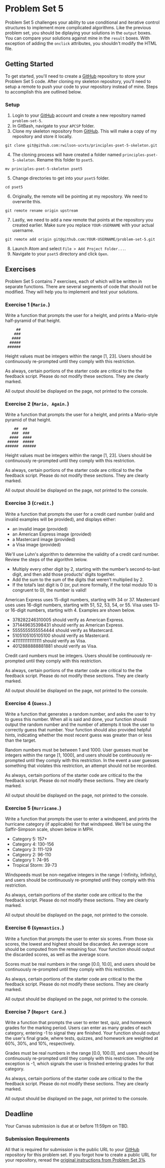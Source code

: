 # Problem Set 5

Problem Set 5 challenges your ability to use conditional and iterative control structures to implement more complicated algorithms. Like the previous problem set, you should be diplaying your solutions in the `output` boxes. You can compare your solutions against mine in the `result` boxes. With exception of adding the `onclick` attributes, you shouldn't modify the HTML file.

## Getting Started

To get started, you'll need to create a [GitHub](https://github.com/) repository to store your Problem Set 5 code. After cloning my skeleton repository, you'll need to setup a remote to push your code to your repository instead of mine. Steps to accomplish this are outlined below.

### Setup

01. Login to your [GitHub](https://github.com/) account and create a new repository named `problem-set-5`.
02. In GitBash, navigate to your `APCSP` folder.
03. Clone my skeleton repository from [GitHub](https://github.com/). This will make a copy of my repository and store it locally.
```
git clone git@github.com:rwilson-ucvts/principles-pset-5-skeleton.git
```
04. The cloning process will have created a folder named `principles-pset-5-skeleton`. Rename this folder to `pset5`.
```
mv principles-pset-5-skeleton pset5
```
05. Change directories to get into your `pset5` folder.
```
cd pset5
```
06. Originally, the remote will be pointing at my repository. We need to overwrite this.
```
git remote rename origin upstream
```
07. Lastly, we need to add a new remote that points at the repository you created earlier. Make sure you replace `YOUR-USERNAME` with your actual username.
```
git remote add origin git@github.com:YOUR-USERNAME/problem-set-5.git
```
08. Launch Atom and select `File > Add Project Folder...`.
09. Navigate to your `pset5` directory and click `Open`.

## Exercises

Problem Set 5 contains 7 exercises, each of which will be written in separate functions. There are several segments of code that should not be modified. They will help you to implement and test your solutions.

### Exercise 1 (`Mario.`)

Write a function that prompts the user for a height, and prints a Mario-style half-pyramid of that height.
```
     ##
    ###
   ####
  #####
 ######
 ```
Height values must be integers within the range [1, 23]. Users should be continuously re-prompted until they comply with this restriction.

As always, certain portions of the starter code are critical to the the feedback script. Please do not modify these sections. They are clearly marked.

All output should be displayed on the page, not printed to the console.

### Exercise 2 (`Mario, Again.`)

Write a function that prompts the user for a height, and prints a Mario-style pyramid of that height.
```
    ##  ##
   ###  ###
  ####  ####
 #####  #####
######  ######
```
Height values must be integers within the range [1, 23]. Users should be continuously re-prompted until they comply with this restriction.

As always, certain portions of the starter code are critical to the the feedback script. Please do not modify these sections. They are clearly marked.

All output should be displayed on the page, not printed to the console.

### Exercise 3 (`Credit.`)

Write a function that prompts the user for a credit card number (valid and invalid examples will be provided), and displays either:
* an invalid image (provided)
* an American Express image (provided)
* a Mastercard image (provided)
* a Visa image (provided)

We'll use Luhn's algorithm to determine the validity of a credit card number. Review the steps of the algorithm below.

* Multiply every other digit by 2, starting with the number’s second-to-last digit, and then add those products' digits together.
* Add the sum to the sum of the digits that weren’t multiplied by 2.
* If the total’s last digit is 0 (or, put more formally, if the total modulo 10 is congruent to 0), the number is valid!

American Express uses 15-digit numbers, starting with 34 or 37. Mastercard uses uses 16-digit numbers, starting with 51, 52, 53, 54,
or 55. Visa uses 13- or 16-digit numbers, starting with 4. Examples are shown below.

* 378282246310005 should verify as American Express.
* 371449635398431 should verify as American Express.
* 5555555555554444 should verify as Mastercard.
* 5105105105105100 should verify as Mastercard.
* 4111111111111111 should verify as Visa.
* 4012888888881881 should verify as Visa.

Credit card numbers must be integers. Users should be continuously re-prompted until they comply with this restriction.

As always, certain portions of the starter code are critical to the the feedback script. Please do not modify these sections. They are clearly marked.

All output should be displayed on the page, not printed to the console.

### Exercise 4 (`Guess.`)

Write a function that generates a random number, and asks the user to try to guess this number. When all is said and done, your function should output the random number and the number of attempts it took the user to correctly guess that number. Your function should also provided helpful hints, indicating whether the most recent guess was greater than or less than the target.

Random numbers must be between 1 and 1000. User guesses must be integers within the range [1, 1000], and users should be continuously re-prompted until they comply with this restriction. In the event a user guesses something that violates this restriction, an attempt should not be recorded.

As always, certain portions of the starter code are critical to the the feedback script. Please do not modify these sections. They are clearly marked.

All output should be displayed on the page, not printed to the console.

### Exercise 5 (`Hurricane.`)

Write a function that prompts the user to enter a windspeed, and prints the hurricane category (if applicable) for that windspeed. We'll be using the Saffir-Simpson scale, shown below in MPH.

* Category 5: 157+
* Category 4: 130-156
* Category 3: 111-129
* Catgeory 2: 96-110
* Category 1: 74-95
* Tropical Storm: 39-73

Windspeeds must be non-negative integers in the range (-Infinity, Infinity), and users should be continuously re-prompted until they comply with this restriction.

As always, certain portions of the starter code are critical to the the feedback script. Please do not modify these sections. They are clearly marked.

All output should be displayed on the page, not printed to the console.

### Exercise 6 (`Gymnastics.`)

Write a function that prompts the user to enter six scores. From those six scores, the lowest and highest should be discarded. An average score should be computed from the remaining four. Your function should output the discarded scores, as well as the average score.

Scores must be real numbers in the range [0.0, 10.0], and users should be continuously re-prompted until they comply with this restriction.

As always, certain portions of the starter code are critical to the the feedback script. Please do not modify these sections. They are clearly marked.

All output should be displayed on the page, not printed to the console.

### Exercise 7 (`Report Card.`)

Write a function that prompts the user to enter test, quiz, and homework grades for the marking period. Users can enter as many grades of each category, entering -1 to signal they are finished. Your function should output the user's final grade, where tests, quizzes, and homework are weighted at 60%, 30%, and 10%, respectively.

Grades must be real numbers in the range [0.0, 100.0], and users should be continuously re-prompted until they comply with this restriction. The only exception is -1, which signals the user is finished entering grades for that category.

As always, certain portions of the starter code are critical to the the feedback script. Please do not modify these sections. They are clearly marked.

All output should be displayed on the page, not printed to the console.

## Deadline

Your Canvas submission is due at or before 11:59pm on TBD.

### Submission Requirements

All that is required for submission is the public URL to your [GitHub](https://github.com/) repository for this problem set. If you forgot how to create a public URL for your repository, reread the [original instructions from Problem Set 3¾](https://canvas.instructure.com/courses/1408038/pages/github-pages?module_item_id=19614011).
